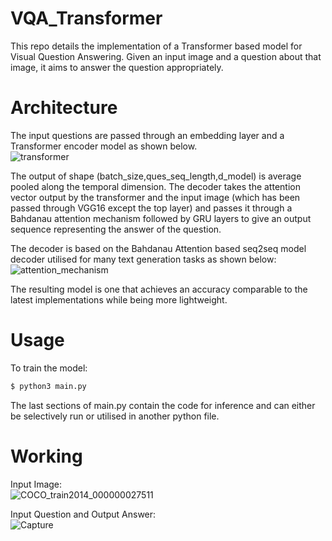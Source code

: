 # VQA_Transformer
This repo details the implementation of a Transformer based model for Visual Question Answering. Given an input image and a question about that image, it aims to answer the question appropriately. 

# Architecture
The input questions are passed through an embedding layer and a Transformer encoder model as shown below. <br> 
![transformer](https://user-images.githubusercontent.com/36445587/139669479-acafa32f-8cb8-46db-b53e-092ae6ea8ea9.png)

The output of shape (batch_size,ques_seq_length,d_model) is average pooled along the temporal dimension. The decoder takes the attention vector output by the transformer and the input image (which has been passed through VGG16 except the top layer) and passes it through a Bahdanau attention mechanism followed by GRU layers to give an output sequence representing the answer of the question. <br>

The decoder is based on the Bahdanau Attention based seq2seq model decoder utilised for many text generation tasks as shown below:
![attention_mechanism](https://user-images.githubusercontent.com/36445587/139669770-02c1c1b8-6ffc-4ac6-8ca2-5191996b71c0.jpg)

The resulting model is one that achieves an accuracy comparable to the latest implementations while being more lightweight.

# Usage
To train the model: <br>
```bash
$ python3 main.py
```

The last sections of main.py contain the code for inference and can either be selectively run or utilised in another python file.

# Working
Input Image:<br>
![COCO_train2014_000000027511](https://user-images.githubusercontent.com/36445587/139670430-aead92a7-bb08-4850-b852-2f92fc401ebe.jpg)

Input Question and Output Answer:<br>
![Capture](https://user-images.githubusercontent.com/36445587/139670883-60e4ae25-d445-4e5d-8c7e-ba6f2507aacd.JPG)


